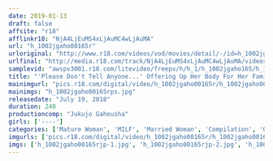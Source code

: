 ```yaml
---
date: 2019-01-13
draft: false
affsite: "r18"
afflinkr18: "NjA4LjEuMS4xLjAuMC4wLjAuMA"
url: "h_1002jgaho00165r"
urloriginal: "http://www.r18.com/videos/vod/movies/detail/-/id=h_1002jgaho00165r"
urlfinal: "http://media.r18.com/track/NjA4LjEuMS4xLjAuMC4wLjAuMA/videos/vod/movies/detail/-/id=h_1002jgaho00165r"
samplevid: "awspv3001.r18.com/litevideo/freepv/h/h_1/h_1002jgaho165/h_1002jgaho165_dmb_w.mp4"
title: "'Please Don't Tell Anyone...' Offering Up Her Body For Her Family."
mainimgurl: "pics.r18.com/digital/video/h_1002jgaho00165r/h_1002jgaho00165rps.jpg"
mainimgs: "h_1002jgaho00165rps.jpg"
releasedate: "July 19, 2018"
duration: 240
productioncomp: "Jukujo Gahousha"
girls: ['----']
categories: ['Mature Woman', 'MILF', 'Married Woman', 'Compilation', 'Over 4 Hours']
imgurls: ['pics.r18.com/digital/video/h_1002jgaho00165r/h_1002jgaho00165rjp-1.jpg', 'pics.r18.com/digital/video/h_1002jgaho00165r/h_1002jgaho00165rjp-2.jpg', 'pics.r18.com/digital/video/h_1002jgaho00165r/h_1002jgaho00165rjp-3.jpg', 'pics.r18.com/digital/video/h_1002jgaho00165r/h_1002jgaho00165rjp-4.jpg', 'pics.r18.com/digital/video/h_1002jgaho00165r/h_1002jgaho00165rjp-5.jpg', 'pics.r18.com/digital/video/h_1002jgaho00165r/h_1002jgaho00165rjp-6.jpg', 'pics.r18.com/digital/video/h_1002jgaho00165r/h_1002jgaho00165rjp-7.jpg', 'pics.r18.com/digital/video/h_1002jgaho00165r/h_1002jgaho00165rjp-8.jpg', 'pics.r18.com/digital/video/h_1002jgaho00165r/h_1002jgaho00165rjp-9.jpg', 'pics.r18.com/digital/video/h_1002jgaho00165r/h_1002jgaho00165rjp-10.jpg', 'pics.r18.com/digital/video/h_1002jgaho00165r/h_1002jgaho00165rjp-11.jpg', 'pics.r18.com/digital/video/h_1002jgaho00165r/h_1002jgaho00165rjp-12.jpg', 'pics.r18.com/digital/video/h_1002jgaho00165r/h_1002jgaho00165rjp-13.jpg', 'pics.r18.com/digital/video/h_1002jgaho00165r/h_1002jgaho00165rjp-14.jpg', 'pics.r18.com/digital/video/h_1002jgaho00165r/h_1002jgaho00165rjp-15.jpg', 'pics.r18.com/digital/video/h_1002jgaho00165r/h_1002jgaho00165rjp-16.jpg', 'pics.r18.com/digital/video/h_1002jgaho00165r/h_1002jgaho00165rjp-17.jpg', 'pics.r18.com/digital/video/h_1002jgaho00165r/h_1002jgaho00165rjp-18.jpg', 'pics.r18.com/digital/video/h_1002jgaho00165r/h_1002jgaho00165rjp-19.jpg', 'pics.r18.com/digital/video/h_1002jgaho00165r/h_1002jgaho00165rjp-20.jpg']
imgs: ['h_1002jgaho00165rjp-1.jpg', 'h_1002jgaho00165rjp-2.jpg', 'h_1002jgaho00165rjp-3.jpg', 'h_1002jgaho00165rjp-4.jpg', 'h_1002jgaho00165rjp-5.jpg', 'h_1002jgaho00165rjp-6.jpg', 'h_1002jgaho00165rjp-7.jpg', 'h_1002jgaho00165rjp-8.jpg', 'h_1002jgaho00165rjp-9.jpg', 'h_1002jgaho00165rjp-10.jpg', 'h_1002jgaho00165rjp-11.jpg', 'h_1002jgaho00165rjp-12.jpg', 'h_1002jgaho00165rjp-13.jpg', 'h_1002jgaho00165rjp-14.jpg', 'h_1002jgaho00165rjp-15.jpg', 'h_1002jgaho00165rjp-16.jpg', 'h_1002jgaho00165rjp-17.jpg', 'h_1002jgaho00165rjp-18.jpg', 'h_1002jgaho00165rjp-19.jpg', 'h_1002jgaho00165rjp-20.jpg']
---
```

